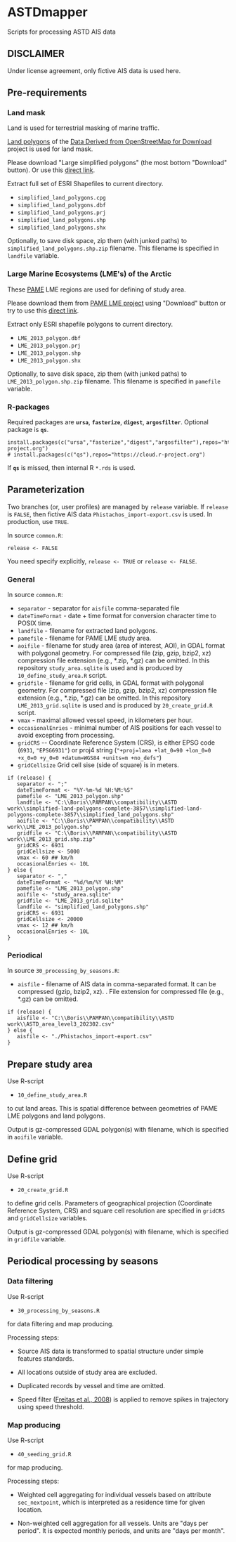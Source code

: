 
# ASTDmapper

Scripts for processing ASTD AIS data

## DISCLAIMER

Under license agreement, only fictive AIS data is used here.

## Pre-requirements

### Land mask

Land is used for terrestrial masking of marine traffic.

[Land polygons](https://osmdata.openstreetmap.de/data/land-polygons.html) of the [Data Derived from OpenStreetMap for Download](https://osmdata.openstreetmap.de/) project is used for land mask.

Please download "Large simplified polygons" (the most bottom "Download" button). Or use this [direct link](https://osmdata.openstreetmap.de/download/simplified-land-polygons-complete-3857.zip).

Extract full set of ESRI Shapefiles to current directory.

+ `simplified_land_polygons.cpg`
+ `simplified_land_polygons.dbf`
+ `simplified_land_polygons.prj`
+ `simplified_land_polygons.shp`
+ `simplified_land_polygons.shx`

Optionally, to save disk space, zip them (with junked paths) to `simplified_land_polygons.shp.zip` filename. This filename is specified in `landfile` variable.

### Large Marine Ecosystems (LME's) of the Arctic

These [PAME](https://pame.is/) LME regions are used for defining of study area.

Please download them from [PAME LME project](https://pame.is/projects/ecosystem-approach/arctic-large-marine-ecosystems-lme-s) using "Download" button or try to use this [direct link](https://pame.is/document-library/ecosystem-approach-to-management-documents/large-marine-ecosystems/384-lme-shapefile-zip/file).

Extract only ESRI shapefile polygons to current directory.

+ `LME_2013_polygon.dbf`
+ `LME_2013_polygon.prj`
+ `LME_2013_polygon.shp`
+ `LME_2013_polygon.shx`

Optionally, to save disk space, zip them (with junked paths) to `LME_2013_polygon.shp.zip` filename. This filename is specified in `pamefile` variable.

### R-packages

Required packages are **`ursa`**, **`fasterize`**, **`digest`**, **`argosfilter`**. Optional package is **`qs`**.

```{r, eval=FALSE}
install.packages(c("ursa","fasterize","digest","argosfilter"),repos="https://cloud.r-project.org")
# install.packages(c("qs"),repos="https://cloud.r-project.org")
```

If **`qs`** is missed, then internal R `*.rds` is used.

## Parameterization

Two branches (or, user profiles) are managed by `release` variable. If `release` is `FALSE`, then fictive AIS data `Phistachos_import-export.csv` is used. In production, use `TRUE`. 

In source `common.R`: 

```{r, eval=FALSE}
release <- FALSE
```

You need specify explicitly, `release <- TRUE` or `release <- FALSE`.


### General

In source `common.R`: 

+ `separator` - separator for `aisfile` comma-separated file
+ `dateTimeFormat` - date + time format for conversion character time to POSIX time.
+ `landfile` - filename for extracted land polygons.
+ `pamefile` - filename for PAME LME study area.
+ `aoifile` - filename for study area (area of interest, AOI), in GDAL format with polygonal geometry. For compressed file (zip, gzip, bzip2, xz) compression file extension (e.g., \*.zip, \*.gz) can be omitted. In this repository `study_area.sqlite` is used and is produced by `10_define_study_area.R` script.
+ `gridfile` - filename for grid cells, in GDAL format with polygonal geometry. For compressed file (zip, gzip, bzip2, xz) compression file extension (e.g., \*.zip, \*.gz) can be omitted. In this repository `LME_2013_grid.sqlite` is used and is produced by `20_create_grid.R` script.
+ `vmax` - maximal allowed vessel speed, in kilometers per hour.
+ `occasionalEnries` - minimal number of AIS positions for each vessel to avoid excepting from processing.
+ `gridCRS` -- Coordinate Reference System (CRS), is either EPSG code (`6931`, `"EPSG6931"`) or proj4 string (`"+proj=laea +lat_0=90 +lon_0=0 +x_0=0 +y_0=0 +datum=WGS84 +units=m +no_defs"`)
+ `gridCellsize` Grid cell sise (side of square) is in meters.


```{r eval=FALSE}
if (release) {
   separator <- ";"
   dateTimeFormat <- "%Y-%m-%d %H:%M:%S"
   pamefile <- "LME_2013_polygon.shp"
   landfile <- "C:\\Boris\\PAMPAN\\compatibility\\ASTD work\\simplified-land-polygons-complete-3857\\simplified-land-polygons-complete-3857\\simplified_land_polygons.shp"
   aoifile <- "C:\\Boris\\PAMPAN\\compatibility\\ASTD work\\LME_2013_polygon.shp"
   gridfile <- "C:\\Boris\\PAMPAN\\compatibility\\ASTD work\\LME_2013_grid.shp.zip"
   gridCRS <- 6931
   gridCellsize <- 5000
   vmax <- 60 ## km/h
   occasionalEnries <- 10L
} else {
   separator <- ","
   dateTimeFormat <- "%d/%m/%Y %H:%M"
   pamefile <- "LME_2013_polygon.shp"
   aoifile <- "study_area.sqlite"
   gridfile <- "LME_2013_grid.sqlite"
   landfile <- "simplified_land_polygons.shp"
   gridCRS <- 6931
   gridCellsize <- 20000
   vmax <- 12 ## km/h
   occasionalEnries <- 10L
}
```

### Periodical

In source `30_processing_by_seasons.R`:

+ `aisfile` - filename of AIS data in comma-separated format. It can be compressed (gzip, bzip2, xz). . File extension for compressed file (e.g., \*.gz) can be omitted.

```{r, eval=FALSE}
if (release) {
   aisfile <- "C:\\Boris\\PAMPAN\\compatibility\\ASTD work\\ASTD_area_level3_202302.csv"
} else {
   aisfile <- "./Phistachos_import-export.csv"
}
```

## Prepare study area

Use R-script

+ `10_define_study_area.R`

to cut land areas. This is spatial difference between geometries of PAME LME polygons and land polygons. 

Output is gz-compressed GDAL polygon(s) with filename, which is specified in `aoifile` variable.

## Define grid

Use R-script

+ `20_create_grid.R`

to define grid cells. Parameters of geographical projection (Coordinate Reference System, CRS) and square cell resolution are specified in `gridCRS` and `gridCellsize` variables.

Output is gz-compressed GDAL polygon(s) with filename, which is specified in `gridfile` variable.


## Periodical processing by seasons

### Data filtering

Use R-script

+ `30_processing_by_seasons.R`

for data filtering and map producing.

Processing steps:

+ Source AIS data is transformed to spatial structure under simple features standards.

+ All locations outside of study area are excluded.

+ Duplicated records by vessel and time are omitted.

+ Speed filter ([Freitas et al., 2008](https://dx.doi.org/10.1111/j.1748-7692.2007.00180.x)) is applied to remove spikes in trajectory using speed threshold.


### Map producing

Use R-script

+ `40_seeding_grid.R`

for map producing.

Processing steps:

+ Weighted cell aggregating for individual vessels based on attribute `sec_nextpoint`, which is interpreted as a residence time for given location.

+ Non-weighted cell aggregation for all vessels. Units are "days per period". It is expected monthly periods, and units are "days per month".
